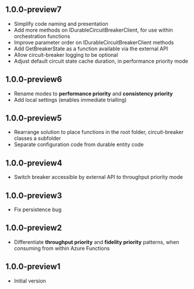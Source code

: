 ## 1.0.0-preview7

- Simplify code naming and presentation
- Add more methods on IDurableCircuitBreakerClient, for use within orchestration functions
- Improve parameter order on IDurableCircuitBreakerClient methods
- Add GetBreakerState as a function available via the external API
- Allow circuit-breaker logging to be optional
- Adjust default circuit state cache duration, in performance priority mode

## 1.0.0-preview6

- Rename modes to **performance priority** and **consistency priority**
- Add local settings (enables immediate trialling)

## 1.0.0-preview5

- Rearrange solution to place functions in the root folder, circuit-breaker classes a subfolder
- Separate configuration code from durable entity code

## 1.0.0-preview4

- Switch breaker accessible by external API to throughput priority mode

## 1.0.0-preview3

- Fix persistence bug

## 1.0.0-preview2

- Differentiate **throughput priority** and **fidelity priority** patterns, when consuming from within Azure Functions

## 1.0.0-preview1

- Initial version
